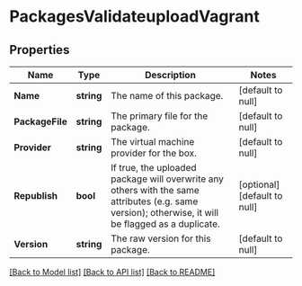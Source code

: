 # PackagesValidateuploadVagrant

## Properties
Name | Type | Description | Notes
------------ | ------------- | ------------- | -------------
**Name** | **string** | The name of this package. | [default to null]
**PackageFile** | **string** | The primary file for the package. | [default to null]
**Provider** | **string** | The virtual machine provider for the box. | [default to null]
**Republish** | **bool** | If true, the uploaded package will overwrite any others with the same attributes (e.g. same version); otherwise, it will be flagged as a duplicate. | [optional] [default to null]
**Version** | **string** | The raw version for this package. | [default to null]

[[Back to Model list]](../README.md#documentation-for-models) [[Back to API list]](../README.md#documentation-for-api-endpoints) [[Back to README]](../README.md)


